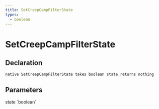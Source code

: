 ```yaml
---
title: SetCreepCampFilterState
types:
  - boolean
---
```


# SetCreepCampFilterState

## Declaration

```
native SetCreepCampFilterState takes boolean state returns nothing
```

## Parameters
<dl>
  <dt>state `boolean`</dt>
  <dd></dd>
</dl>